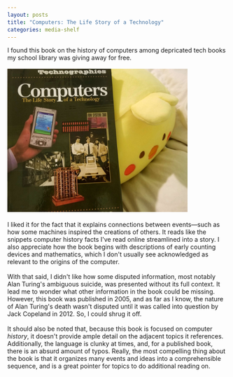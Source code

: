 ```yaml
---
layout: posts
title: "Computers: The Life Story of a Technology"
categories: media-shelf
---
```

I found this book on the history of computers among depricated tech books my school library was giving away for free.
<br><br><img src="/images/for-posts/computers-life-story.png" width="412px">
<br><br>I liked it for the fact that it explains connections between events—such as how some machines inspired the creations of others. It reads like the snippets computer history facts I've read online streamlined into a story. I also appreciate how the book begins with descriptions of early counting devices and mathematics, which I don't usually see acknowledged as relevant to the origins of the computer.
<br><br>With that said, I didn't like how some disputed information, most notably Alan Turing's ambiguous suicide, was presented without its full context. It lead me to wonder what other information in the book could be missing. However, this book was published in 2005, and as far as I know, the nature of Alan Turing's death wasn't disputed until it was called into question by Jack Copeland in 2012. So, I could shrug it off.
<br><br>It should also be noted that, because this book is focused on computer <i>history</i>, it doesn't provide ample detail on the adjacent topics it references. Additionally, the language is clunky at times, and, for a published book, there is an absurd amount of typos. Really, the most compelling thing about the book is that it organizes many events and ideas into a comprehensible sequence, and is a great pointer for topics to do additional reading on.